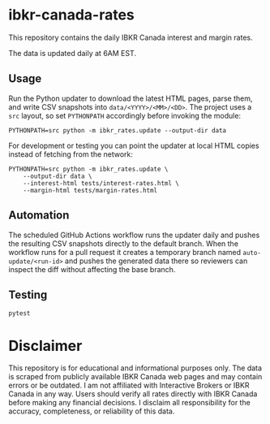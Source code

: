 # ibkr-canada-rates

This repository contains the daily IBKR Canada interest and margin rates.

The data is updated daily at 6AM EST.

## Usage

Run the Python updater to download the latest HTML pages, parse them, and
write CSV snapshots into `data/<YYYY>/<MM>/<DD>`. The project uses a `src`
layout, so set `PYTHONPATH` accordingly before invoking the module:

```
PYTHONPATH=src python -m ibkr_rates.update --output-dir data
```

For development or testing you can point the updater at local HTML copies
instead of fetching from the network:

```
PYTHONPATH=src python -m ibkr_rates.update \
    --output-dir data \
    --interest-html tests/interest-rates.html \
    --margin-html tests/margin-rates.html
```

## Automation

The scheduled GitHub Actions workflow runs the updater daily and pushes the
resulting CSV snapshots directly to the default branch. When the workflow runs
for a pull request it creates a temporary branch named `auto-update/<run-id>`
and pushes the generated data there so reviewers can inspect the diff without
affecting the base branch.

## Testing

```
pytest
```

# Disclaimer

This repository is for educational and informational purposes only. The data is scraped from publicly available IBKR Canada web pages and may contain errors or be outdated. I am not affiliated with Interactive Brokers or IBKR Canada in any way. Users should verify all rates directly with IBKR Canada before making any financial decisions. I disclaim all responsibility for the accuracy, completeness, or reliability of this data.
